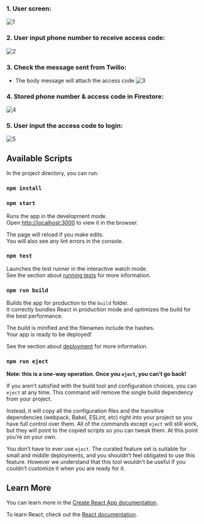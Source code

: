 ### 1. User screen:
![1](https://user-images.githubusercontent.com/102368559/216986173-7d3375f5-3fb1-4dff-9f05-b9dc7e0ca7a1.png)

### 2. User input phone number to receive access code:
![2](https://user-images.githubusercontent.com/102368559/216986259-55d28360-3484-4d84-a26d-8826eee98413.png)

### 3. Check the message sent from Twilio:
- The body message will attach the access code
![3](https://user-images.githubusercontent.com/102368559/216986274-10b07a98-8e7f-4ccf-863a-00aeacbb84f1.png)

### 4. Stored phone number & access code in Firestore:
![4](https://user-images.githubusercontent.com/102368559/216986291-85296111-2de5-40a6-b660-801381db36ea.png)

### 5. User input the access code to login:
![5](https://user-images.githubusercontent.com/102368559/216986307-7d5ca722-5964-45bd-9fe7-d7e4f1f073da.png)
## Available Scripts

In the project directory, you can run:

### `npm install`

### `npm start`

Runs the app in the development mode.\
Open [http://localhost:3000](http://localhost:3000) to view it in the browser.

The page will reload if you make edits.\
You will also see any lint errors in the console.

### `npm test`

Launches the test runner in the interactive watch mode.\
See the section about [running tests](https://facebook.github.io/create-react-app/docs/running-tests) for more information.

### `npm run build`

Builds the app for production to the `build` folder.\
It correctly bundles React in production mode and optimizes the build for the best performance.

The build is minified and the filenames include the hashes.\
Your app is ready to be deployed!

See the section about [deployment](https://facebook.github.io/create-react-app/docs/deployment) for more information.

### `npm run eject`

**Note: this is a one-way operation. Once you `eject`, you can’t go back!**

If you aren’t satisfied with the build tool and configuration choices, you can `eject` at any time. This command will remove the single build dependency from your project.

Instead, it will copy all the configuration files and the transitive dependencies (webpack, Babel, ESLint, etc) right into your project so you have full control over them. All of the commands except `eject` will still work, but they will point to the copied scripts so you can tweak them. At this point you’re on your own.

You don’t have to ever use `eject`. The curated feature set is suitable for small and middle deployments, and you shouldn’t feel obligated to use this feature. However we understand that this tool wouldn’t be useful if you couldn’t customize it when you are ready for it.

## Learn More

You can learn more in the [Create React App documentation](https://facebook.github.io/create-react-app/docs/getting-started).

To learn React, check out the [React documentation](https://reactjs.org/).
